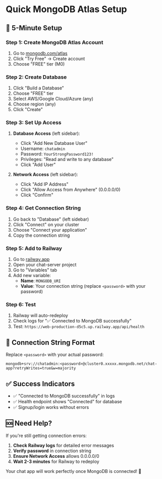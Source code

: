 # Quick MongoDB Atlas Setup

## 🚀 5-Minute Setup

### Step 1: Create MongoDB Atlas Account
1. Go to [mongodb.com/atlas](https://mongodb.com/atlas)
2. Click "Try Free" → Create account
3. Choose "FREE" tier (M0)

### Step 2: Create Database
1. Click "Build a Database"
2. Choose "FREE" tier
3. Select AWS/Google Cloud/Azure (any)
4. Choose region (any)
5. Click "Create"

### Step 3: Set Up Access
1. **Database Access** (left sidebar):
   - Click "Add New Database User"
   - Username: `chatadmin`
   - Password: `YourStrongPassword123!`
   - Privileges: "Read and write to any database"
   - Click "Add User"

2. **Network Access** (left sidebar):
   - Click "Add IP Address"
   - Click "Allow Access from Anywhere" (0.0.0.0/0)
   - Click "Confirm"

### Step 4: Get Connection String
1. Go back to "Database" (left sidebar)
2. Click "Connect" on your cluster
3. Choose "Connect your application"
4. Copy the connection string

### Step 5: Add to Railway
1. Go to [railway.app](https://railway.app)
2. Open your chat-server project
3. Go to "Variables" tab
4. Add new variable:
   - **Name**: `MONGODB_URI`
   - **Value**: Your connection string (replace `<password>` with your password)

### Step 6: Test
1. Railway will auto-redeploy
2. Check logs for "✅ Connected to MongoDB successfully"
3. Test: `https://web-production-d5c5.up.railway.app/api/health`

## 🔗 Connection String Format

Replace `<password>` with your actual password:
```
mongodb+srv://chatadmin:<password>@cluster0.xxxxx.mongodb.net/chat-app?retryWrites=true&w=majority
```

## ✅ Success Indicators

- ✅ "Connected to MongoDB successfully" in logs
- ✅ Health endpoint shows "Connected" for database
- ✅ Signup/login works without errors

## 🆘 Need Help?

If you're still getting connection errors:
1. **Check Railway logs** for detailed error messages
2. **Verify password** in connection string
3. **Ensure Network Access** allows 0.0.0.0/0
4. **Wait 2-3 minutes** for Railway to redeploy

Your chat app will work perfectly once MongoDB is connected! 🎉 